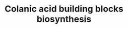 ---
annotations:
- id: PW:0000002
  parent: classic metabolic pathway
  type: Pathway Ontology
  value: classic metabolic pathway
authors:
- M.Braymer
- MaintBot
- Egonw
- Ariutta
- DeSl
- Eweitz
description: ''
last-edited: 2021-05-20
organisms:
- Saccharomyces cerevisiae
redirect_from:
- /index.php/Pathway:WP121
- /instance/WP121
revision: null
schema-jsonld:
- '@context': https://schema.org/
  '@id': https://wikipathways.github.io/pathways/WP121.html
  '@type': Dataset
  creator:
    '@type': Organization
    name: WikiPathways
  description: ''
  keywords:
  - ADP
  - ATP
  - Alpha-D-Galactose-1-Phosphate
  - GAL1
  - GAL10
  - GAL7
  - GDP
  - GDP-4-dehydro-6-L-deoxygalactose
  - GDP-4-dehydro-6-deoxy-D-mannose
  - GDP-mannose
  - H+
  - H2O
  - NAD
  - NADH
  - NADP
  - NADPH
  - PMI40
  - PSA1
  - SEC53
  - UDP-D-glucose
  - UDP-D-glucuronate
  - UDP-galactose
  - UGP1
  - UTP
  - YHL012W
  - alpha-D-Galactose
  - fructose-6-phosphate
  - glucose-1-phosphate
  - guanosine diphosphate fucose
  - mannose-1-phosphate
  - mannose-6-phosphate
  - phosphate
  - pyrophosphate
  license: CC0
  name: Colanic acid building blocks biosynthesis
seo: CreativeWork
title: Colanic acid building blocks biosynthesis
wpid: WP121
---